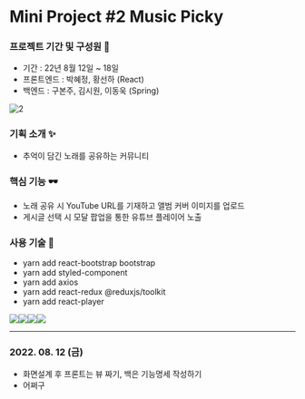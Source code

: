 # Mini Project #2 Music Picky
### 프로젝트 기간 및 구성원 🎈
- 기간 : 22년 8월 12일 ~ 18일
- 프론트엔드 : 박혜정, 황선하 (React)
- 백엔드 : 구본주, 김시원, 이동욱 (Spring)

![2](https://user-images.githubusercontent.com/97497201/185758212-ccccdb45-1bd6-417f-a685-933accfb7417.png)

### 기획 소개 ✨
- 추억이 담긴 노래를 공유하는 커뮤니티
### 핵심 기능 🕶
- 노래 공유 시 YouTube URL를 기재하고 앨범 커버 이미지를 업로드
- 게시글 선택 시 모달 팝업을 통한 유튜브 플레이어 노출
### 사용 기술 🎃
- yarn add react-bootstrap bootstrap
- yarn add styled-component
- yarn add axios
- yarn add react-redux @reduxjs/toolkit
- yarn add react-player

<img src="https://img.shields.io/badge/git-F05032?style=for-the-badge&logo=git&logoColor=white"><img src="https://img.shields.io/badge/react-61DAFB?style=for-the-badge&logo=react&logoColor=black"><img src="https://img.shields.io/badge/bootstrap-7952B3?style=for-the-badge&logo=bootstrap&logoColor=white"><img src="https://img.shields.io/badge/github-181717?style=for-the-badge&logo=github&logoColor=white">

---

### 2022. 08. 12 (금)
- 화면설계 후 프론트는 뷰 짜기, 백은 기능명세 작성하기
- 어쩌구

